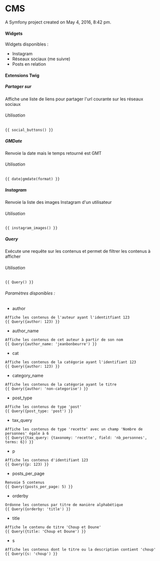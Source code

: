 CMS
===

A Symfony project created on May 4, 2016, 8:42 pm.

#### Widgets

Widgets disponibles :
* Instagram
* Réseaux sociaux (me suivre)
* Posts en relation

#### Extensions Twig

##### Partager sur
Affiche une liste de liens pour partager l'url courante sur les réseaux sociaux
###### Utilisation
<!-- language: lang-twig -->
    {{ social_buttons() }}

##### GMDate
Renvoie la date mais le temps retourné est GMT
###### Utilisation
<!-- language: lang-twig -->
    {{ date|gmdate(format) }}

##### Instagram
Renvoie la liste des images Instagram d'un utilisateur
###### Utilisation
<!-- language: lang-twig -->
    {{ instagram_images() }}

##### Query
Exécute une requête sur les contenus et permet de filtrer les contenus à afficher
###### Utilisation
<!-- language: lang-twig -->
    {{ Query() }}
###### Paramètres disponibles :
+ author
<!-- language: lang-twig -->
    Affiche les contenus de l'auteur ayant l'identitfiant 123
    {{ Query({author: 123) }}
    
+ author_name
<!-- language: lang-twig -->
    Affiche les contenus de cet auteur à partir de son nom
    {{ Query({author_name: 'jeanbonbeurre') }}   
+ cat
<!-- language: lang-twig -->
    Affiche les contenus de la catégorie ayant l'identifiant 123
    {{ Query({author: 123) }}
+ category_name
<!-- language: lang-twig -->
    Affiche les contenus de la catégorie ayant le titre
    {{ Query({author: 'non-categorise') }}
+ post_type
<!-- language: lang-twig -->
    Affiche les contenus de type 'post'
    {{ Query({post_type: 'post') }}
+ tax_query
<!-- language: lang-twig -->
    Affiche les contenus de type 'recette' avec un champ 'Nombre de personnes' égale à 6 
    {{ Query({tax_query: {taxonomy: 'recette', field: 'nb_personnes', terms: 6}) }}
+ p
<!-- language: lang-twig -->
    Affiche les contenus d'identifiant 123
    {{ Query({p: 123) }}
+ posts_per_page
<!-- language: lang-twig -->
    Renvoie 5 contenus
    {{ Query({posts_per_page: 5) }}
+ orderby
<!-- language: lang-twig -->
    Ordonne les contenus par titre de manière alphabétique
    {{ Query({orderby: 'title') }}
+ title
<!-- language: lang-twig -->
    Affiche le contenu de titre 'Choup et Doune'
    {{ Query({title: 'Choup et Doune') }}
+ s
<!-- language: lang-twig -->
    Affiche les contenus dont le titre ou la description contient 'choup'
    {{ Query({s: 'choup') }}
